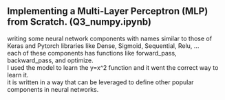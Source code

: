 ## Implementing a Multi-Layer Perceptron (MLP) from Scratch. (Q3_numpy.ipynb)
writing some neural network components with names similar to those of Keras and Pytorch libraries like Dense, Sigmoid, Sequential, Relu, ...  
each of these components has functions like forward_pass, backward_pass, and optimize.  
I used the model to learn the y=x^2 function and it went the correct way to learn it.  
it is written in a way that can be leveraged to define other popular components in neural networks.  
